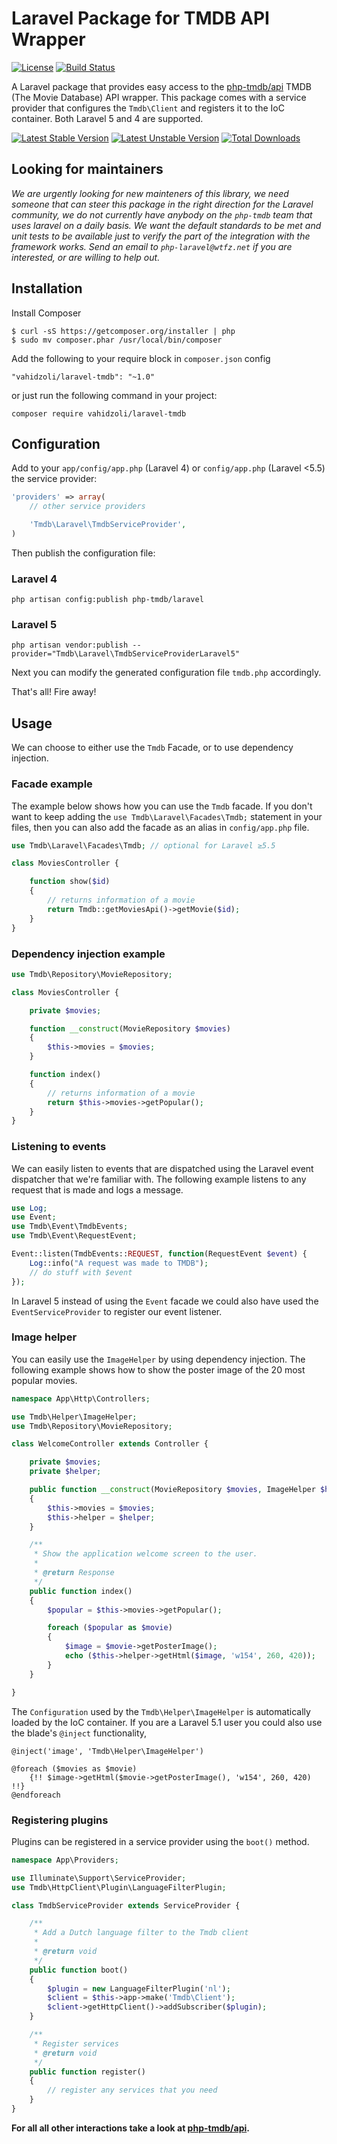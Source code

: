 # Laravel Package for TMDB API Wrapper

[![License](https://poser.pugx.org/php-tmdb/laravel/license.png)](https://packagist.org/packages/php-tmdb/laravel)
[![Build Status](https://travis-ci.org/php-tmdb/laravel.svg)](https://travis-ci.org/php-tmdb/laravel)

A Laravel package that provides easy access to the [php-tmdb/api](https://github.com/php-tmdb/api) TMDB (The Movie Database) API wrapper.
This package comes with a service provider that configures the `Tmdb\Client` and registers it to the IoC container.
Both Laravel 5 and 4 are supported.

[![Latest Stable Version](https://poser.pugx.org/php-tmdb/laravel/v/stable.svg)](https://packagist.org/packages/php-tmdb/laravel)
[![Latest Unstable Version](https://poser.pugx.org/php-tmdb/laravel/v/unstable.svg)](https://packagist.org/packages/php-tmdb/laravel)
[![Total Downloads](https://poser.pugx.org/php-tmdb/laravel/downloads.svg)](https://packagist.org/packages/php-tmdb/laravel)

## Looking for maintainers

*We are urgently looking for new mainteners of this library, we need someone that can steer this package in the right direction for the Laravel community, we do not currently have anybody on the `php-tmdb` team that uses laravel on a daily basis. We want the default standards to be met and unit tests to be available just to verify the part of the integration with the framework works. Send an email to `php-laravel@wtfz.net` if you are interested, or are willing to help out.*

## Installation

Install Composer

```
$ curl -sS https://getcomposer.org/installer | php
$ sudo mv composer.phar /usr/local/bin/composer
```

Add the following to your require block in `composer.json` config

```
"vahidzoli/laravel-tmdb": "~1.0"
```

or just run the following command in your project:

```
composer require vahidzoli/laravel-tmdb
```

## Configuration

Add to your `app/config/app.php` (Laravel 4) or `config/app.php` (Laravel <5.5) the service provider:

```php
'providers' => array(
    // other service providers

    'Tmdb\Laravel\TmdbServiceProvider',
)
```

Then publish the configuration file:

### Laravel 4

```
php artisan config:publish php-tmdb/laravel
```

### Laravel 5

```
php artisan vendor:publish --provider="Tmdb\Laravel\TmdbServiceProviderLaravel5"
```

Next you can modify the generated configuration file `tmdb.php` accordingly.

That's all! Fire away!

## Usage

We can choose to either use the `Tmdb` Facade, or to use dependency injection.

### Facade example

The example below shows how you can use the `Tmdb` facade.
If you don't want to keep adding the `use Tmdb\Laravel\Facades\Tmdb;` statement in your files, then you can also add the facade as an alias in `config/app.php` file.

```php
use Tmdb\Laravel\Facades\Tmdb; // optional for Laravel ≥5.5

class MoviesController {

    function show($id)
    {
        // returns information of a movie
        return Tmdb::getMoviesApi()->getMovie($id);
    }
}
```

### Dependency injection example

```php
use Tmdb\Repository\MovieRepository;

class MoviesController {

    private $movies;

    function __construct(MovieRepository $movies)
    {
        $this->movies = $movies;
    }

    function index()
    {
        // returns information of a movie
        return $this->movies->getPopular();
    }
}
```

### Listening to events

We can easily listen to events that are dispatched using the Laravel event dispatcher that we're familiar with.
The following example listens to any request that is made and logs a message.

```php
use Log;
use Event;
use Tmdb\Event\TmdbEvents;
use Tmdb\Event\RequestEvent;

Event::listen(TmdbEvents::REQUEST, function(RequestEvent $event) {
    Log::info("A request was made to TMDB");
    // do stuff with $event
});
```

In Laravel 5 instead of using the `Event` facade we could also have used the `EventServiceProvider` to register our event listener.

### Image helper

You can easily use the `ImageHelper` by using dependency injection. The following example shows how to show the poster image of the 20 most popular movies.

```php
namespace App\Http\Controllers;

use Tmdb\Helper\ImageHelper;
use Tmdb\Repository\MovieRepository;

class WelcomeController extends Controller {

    private $movies;
    private $helper;

    public function __construct(MovieRepository $movies, ImageHelper $helper)
    {
        $this->movies = $movies;
        $this->helper = $helper;
    }

    /**
     * Show the application welcome screen to the user.
     *
     * @return Response
     */
    public function index()
    {
        $popular = $this->movies->getPopular();

        foreach ($popular as $movie)
        {
            $image = $movie->getPosterImage();
            echo ($this->helper->getHtml($image, 'w154', 260, 420));
        }
    }

}
```

The `Configuration` used by the `Tmdb\Helper\ImageHelper` is automatically loaded by the IoC container.
If you are a Laravel 5.1 user you could also use the blade's `@inject` functionality,

```
@inject('image', 'Tmdb\Helper\ImageHelper')

@foreach ($movies as $movie)
    {!! $image->getHtml($movie->getPosterImage(), 'w154', 260, 420) !!}
@endforeach
```

### Registering plugins

Plugins can be registered in a service provider using the `boot()` method.

```php
namespace App\Providers;

use Illuminate\Support\ServiceProvider;
use Tmdb\HttpClient\Plugin\LanguageFilterPlugin;

class TmdbServiceProvider extends ServiceProvider {

    /**
     * Add a Dutch language filter to the Tmdb client
     *
     * @return void
     */
    public function boot()
    {
        $plugin = new LanguageFilterPlugin('nl');
        $client = $this->app->make('Tmdb\Client');
        $client->getHttpClient()->addSubscriber($plugin);
    }

    /**
     * Register services
     * @return void
     */
    public function register()
    {
        // register any services that you need
    }
}
```

**For all all other interactions take a look at [php-tmdb/api](https://github.com/php-tmdb/api).**
